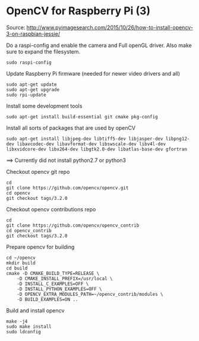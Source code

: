 # OpenCV for Raspberry Pi (3)

Source: http://www.pyimagesearch.com/2015/10/26/how-to-install-opencv-3-on-raspbian-jessie/

Do a raspi-config and enable the camera and Full openGL driver. Also make sure to expand the filesystem.

```shell
sudo raspi-config
```

Update Raspberry Pi firmware (needed for newer video drivers and all)

```shell
sudo apt-get update
sudo apt-get upgrade
sudo rpi-update
```

Install some development tools

```shell
sudo apt-get install build-essential git cmake pkg-config
```

Install all sorts of packages that are used by openCV

```shell
sudo apt-get install libjpeg-dev libtiff5-dev libjasper-dev libpng12-dev libavcodec-dev libavformat-dev libswscale-dev libv4l-dev libxvidcore-dev libx264-dev libgtk2.0-dev libatlas-base-dev gfortran
```

==> Currently did not install python2.7 or python3

Checkout opencv git repo

```shell
cd
git clone https://github.com/opencv/opencv.git
cd opencv
git checkout tags/3.2.0
```

Checkout opencv contributions repo

```shell
cd
git clone https://github.com/opencv/opencv_contrib
cd opencv_contrib
git checkout tags/3.2.0
```

Prepare opencv for building

```shell
cd ~/opencv
mkdir build
cd build
cmake -D CMAKE_BUILD_TYPE=RELEASE \
	-D CMAKE_INSTALL_PREFIX=/usr/local \
	-D INSTALL_C_EXAMPLES=OFF \
	-D INSTALL_PYTHON_EXAMPLES=OFF \
	-D OPENCV_EXTRA_MODULES_PATH=~/opencv_contrib/modules \
	-D BUILD_EXAMPLES=ON ..

```

Build and install opencv

```shell
make -j4
sudo make install
sudo ldconfig
```
